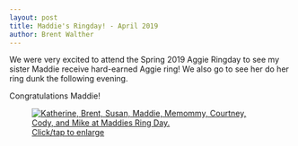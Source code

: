 ```yaml
---
layout: post
title: Maddie's Ringday! - April 2019 
author: Brent Walther
---
```


We were very excited to attend the Spring 2019 Aggie Ringday to see my sister Maddie receive hard-earned Aggie ring! We also go to see her do her ring dunk the following evening.

Congratulations Maddie!

<figure>
  <a href="https://brentwalther.net/img/spring-2019/maddie_ring_day.jpg">
    <img alt="Katherine, Brent, Susan, Maddie, Memommy, Courtney, Cody, and Mike at Maddies Ring Day." src="https://brentwalther.net/img/spring-2019/maddie_ring_day_thumb.jpg" />
    <figcaption>Click/tap to enlarge</figcaption>
  </a>
</figure>
